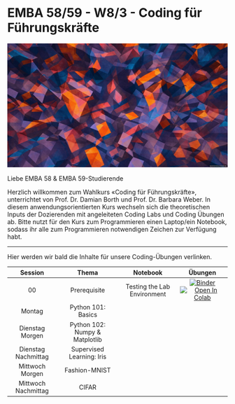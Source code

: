 # EMBA 58/59 - W8/3 - Coding für Führungskräfte 

![Course Banner](banner.png)


Liebe EMBA 58 & EMBA 59-Studierende

Herzlich willkommen zum Wahlkurs «Coding für Führungskräfte», unterrichtet von Prof. Dr. Damian Borth und Prof. Dr. Barbara Weber. In diesem anwendungsorientierten Kurs wechseln sich die theoretischen Inputs der Dozierenden mit angeleiteten Coding Labs und Coding Übungen ab. Bitte nutzt für den Kurs zum Programmieren einen Laptop/ein Notebook, sodass ihr alle zum Programmieren notwendigen Zeichen zur Verfügung habt.

---

Hier werden wir bald die Inhalte für unsere Coding-Übungen verlinken.



| Session                 |  Thema                           |  Notebook   | Übungen |
|:-----------------------:|:--------------------------------:|:-----------:|:-------:|
|  00 | Prerequisite | Testing the Lab Environment                                          | [![Binder](https://mybinder.org/badge_logo.svg)](https://mybinder.org/v2/gh/HSG-AIML/LabAI-Coding/main?filepath=resources%2Flab_00%2FTest.ipynb) [![Open In Colab](https://colab.research.google.com/assets/colab-badge.svg)](https://colab.research.google.com/github/HSG-AIML/LabAI-Coding/blob/main/resources/lab_00/Test.ipynb)|
| Montag                  |  Python 101: Basics              |             |         |
| Dienstag Morgen         |  Python 102: Numpy & Matplotlib  |             |         |
| Dienstag Nachmittag     |  Supervised Learning: Iris       |             |         |
| Mittwoch Morgen         |  Fashion-MNIST                   |             |         |
| Mittwoch Nachmittag     |  CIFAR                           |             |         |

